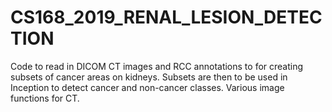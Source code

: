 # CS168_2019_RENAL_LESION_DETECTION

Code to read in DICOM CT images and RCC annotations to for creating subsets of cancer areas on kidneys. Subsets are then to be used in Inception to detect cancer and non-cancer classes.
Various image functions for CT.
